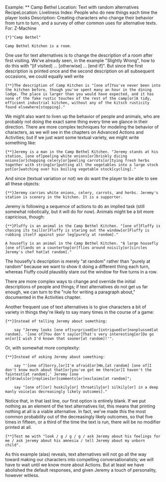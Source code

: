 Example: ** Camp Bethel
Location: Text with random alternatives
RecipeLocation: Liveliness
Index: People who do new things each time the player looks
Description: Creating characters who change their behavior from turn to turn, and a survey of other common uses for alternative texts.
For: Z-Machine

  

``` inform7
{*}"Camp Bethel"

Camp Bethel Kitchen is a room.
```

  
One use for text alternatives is to change the description of a room after first visiting. We've already seen, in the example "Slightly Wrong", how to do this with "[if visited] ... [otherwise] ... [end if]". But since the first description is printed once and the second description on all subsequent occasions, we could equally well write

  

``` inform7
{**}The description of Camp Kitchen is "[one of]You've never been into the kitchen before, though you've spent many an hour in the dining lodge. The place is larger than you would have expected, and it has none of the fake rustic touches of the rest of the camp[or]A tidy, efficient industrial kitchen, without any of the kitsch rusticity found elsewhere[stopping]."
```

  
We might also want to liven up the behavior of people and animals, who are probably not doing the exact same thing every time we glance in their direction. There are more complex techniques for modeling the behavior of characters, as we will see in the chapters on Advanced Actions and Activities; but if we just want some textual variety, we might write something like:

  

``` inform7
{**}Jeremy is a man in the Camp Bethel Kitchen. "Jeremy stands at his station, [one of]peeling white onions[or]briskly dicing onions[or]chopping celery[or]peeling carrots[or]tying fresh herbs together with string[or]putting all the vegetables into a large stock pot[or]watching over his boiling vegetable stock[cycling]."
```

  
And since (textual variation or not) we do want the player to be able to see all these objects:

  

``` inform7
{**}Jeremy carries white onions, celery, carrots, and herbs. Jeremy's station is scenery in the kitchen. It is a supporter.
```

  
Jeremy is following a sequence of actions to do an implied task (still somewhat robotically, but it will do for now). Animals might be a bit more capricious, though:

  

``` inform7
{**}Fluffy is an animal in the Camp Bethel Kitchen. "[one of]Fluffy is chasing its tail[or]Fluffy is staring out the window[or]Fluffy is rubbing itself against your leg[purely at random]."

A housefly is an animal in the Camp Bethel Kitchen. "A large housefly [one of]lands on a countertop[or]flies around noisily[or]circles Jeremy's chef hat[at random]."
```

  
The housefly's description is merely "at random" rather than "purely at random" because we want to show it doing a different thing each turn, whereas Fluffy could plausibly stare out the window for five turns in a row.

  
There are more complex ways to change and override the initial descriptions of people and things; if text alternatives do not get us far enough, we can turn to the "rule for writing a paragraph about," documented in the Activities chapter.

  
Another frequent use of text alternatives is to give characters a bit of variety in things they're likely to say many times in the course of a game:

  

``` inform7
{**}Instead of telling Jeremy about something:

	say "Jeremy looks [one of]surprised[or]intrigued[or]nonplussed[at random]. '[one of]You don't say[or]That's very interesting[or]Do go on[or]I wish I'd known that sooner[at random]!'".
```

  
Or, with somewhat more complexity:

  

``` inform7
{**}Instead of asking Jeremy about something:

	say "'[one of]Sorry,[or]I'm afraid[or]Hm,[at random] [one of]I don't know much about that[or]you've got me there[or]I haven't the faintest[at random],' Jeremy [one of]drawls[or]replies[or]comments[or]exclaims[at random]";

	say "[one of][or] huskily[or] throatily[or] silkily[or] in a deep manly voice[as decreasingly likely outcomes]."
```

  
Notice that, in that last line, our first option is entirely blank. If we put nothing as an element of the text alternatives list, this means that printing nothing at all is a viable alternative. In fact, we've made this the most common probability out of the decreasingly likely outcomes, so that five times in fifteen, or a third of the time the text is run, there will be no modifier printed at all.

  

``` inform7
{**}Test me with "look / g / g / g / ask Jeremy about his feelings for me / ask jeremy about his amnesia / tell Jeremy about my unborn child".
```

  
As this example (alas) reveals, text alternatives will not go all the way toward making our characters into compelling conversationalists; we will have to wait until we know more about Actions. But at least we have abolished the default responses, and given Jeremy a touch of personality, however witless.

